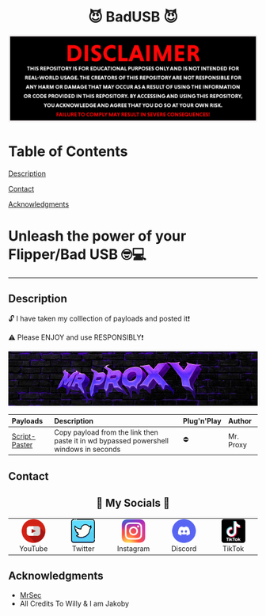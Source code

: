 <div align=center>

# 😈 BadUSB 😈

<img src= https://github.com/Mr-Proxy-Source/Mr-Proxy-Source/raw/main/img/disclaimer.png width="600" alt="C#" />
</div>                 

# Table of Contents

[Description](#Description)

[Contact](#Contact)

[Acknowledgments](#Acknowledgments)



# Unleash the power of your Flipper/Bad USB 🤓💻

***  

## Description 

🔓 I have taken my colllection of payloads and posted it❗

⚠️ Please ENJOY and use RESPONSIBLY❗ 

![main](https://github.com/Mr-Proxy-source/Mr-Proxy-source/raw/main/img/main.jpg)

| Payloads                                                                                                        | Description                                                                                       | Plug'n'Play | Author      |
| :-------------------------------------------------------------------------------------------------------------- | :------------------------------------------------------------------------------------------------ | :-----------| :-----------|
| [Script-Paster](https://github.com/Mr-Proxy-source/Flipper-Zero-BadUSB/tree/main/Script-Paster)                | Copy payload from the link then paste it in wd bypassed powershell windows in seconds              |⛔           | Mr. Proxy   |


<!-- CONTACT -->
## Contact

<h2 align="center">📱 My Socials 📱</h2>
<div align=center>
<table>
  <tr>
    <td align="center" width="96">
      <a href="https://youtube.com/@cysc.?sub_confirmation=1">
        <img src=https://github.com/Mr-Proxy-Source/Mr-Proxy-Source/blob/main/img/youtube-svgrepo-com.svg width="48" height="48" alt="C#" />
      </a>
      <br>YouTube
    </td>
    <td align="center" width="96">
      <a href="https://twitter.com/venomhvnc">
        <img src=https://github.com/Mr-Proxy-Source/Mr-Proxy-Source/blob/main/img/twitter.png width="48" height="48" alt="Python" />
      </a>
      <br>Twitter
    </td>
    <td align="center" width="96">
      <a href="https://www.instagram.com/mrproxy.wav/">
        <img src=https://github.com/Mr-Proxy-Source/Mr-Proxy-Source/blob/main/img/insta.png width="48" height="48" alt="Golang" />
      </a>
      <br>Instagram
    </td>
    <td align="center" width="96">
      <a href="https://discord.gg/mrtools">
        <img src=https://github.com/Mr-Proxy-Source/Mr-Proxy-Source/blob/main/img/discord-v2-svgrepo-com.svg width="48" height="48" alt="Jsonnet" />
      </a>
      <br>Discord
    </td>
    <td align="center" width="96">
      <a href="https://www.tiktok.com/@mrproxyonyt">
        <img src=https://github.com/Mr-Proxy-Source/Mr-Proxy-Source/raw/main/img/tiktok.svg width="48" height="48" alt="Jsonnet" />
      </a>
      <br>TikTok
    </td>    
  </tr>
</table>
</div>

<!-- ACKNOWLEDGMENTS -->
## Acknowledgments

* [MrSec](https://mrsec.bio/)
* All Credits To Willy & I am Jakoby
